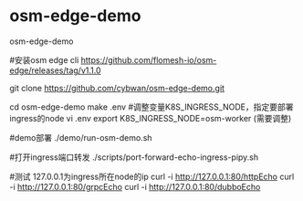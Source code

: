 # osm-edge-demo
osm-edge-demo

#安装osm edge cli
https://github.com/flomesh-io/osm-edge/releases/tag/v1.1.0

git clone https://github.com/cybwan/osm-edge-demo.git

cd osm-edge-demo
make .env
#调整变量K8S_INGRESS_NODE，指定要部署ingress的node
vi .env
export K8S_INGRESS_NODE=osm-worker (需要调整)

#demo部署
./demo/run-osm-demo.sh

#打开ingress端口转发
./scripts/port-forward-echo-ingress-pipy.sh

#测试 127.0.0.1为ingress所在node的ip
curl -i http://127.0.0.1:80/httpEcho
curl -i http://127.0.0.1:80/grpcEcho
curl -i http://127.0.0.1:80/dubboEcho